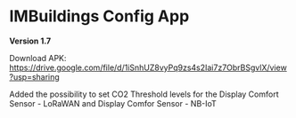 # IMBuildings Config App

**Version 1.7**

Download APK: https://drive.google.com/file/d/1iSnhUZ8vyPq9zs4s2Iai7z7ObrBSgvlX/view?usp=sharing

Added the possibility to set CO2 Threshold levels for the Display Comfort Sensor - LoRaWAN and Display Comfor Sensor - NB-IoT
